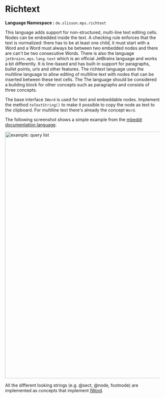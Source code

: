 # Richtext

**Language Namespace :** `de.slisson.mps.richtext`

This language adds support for non-structured, multi-line text editing cells. Nodes can be embedded inside the text.
A checking rule enforces that the text is normalized: there has to be at least one child, it must start with a Word and
a Word must always be between two embedded nodes and there are can't be two consecutive Words.
There is also the language `jetbrains.mps.lang.text` which is an official JetBrains language and works a bit differently.
It is line-based and has built-in support for paragraphs, bullet points, urls and other features. The richtext language uses
the multiline language to allow editing of multiline text with nodes that can be inserted between these text cells. The
The language should be considered a building block for other concepts such as paragraphs and consists of three concepts.

The base interface `IWord` is used for text and embeddable nodes. Implement the method `toTextString()` to make it possible to copy the
node as text to the clipboard. For multiline text there's already the concept `Word`. 

The following screenshot shows a simple example from the [mbeddr documentation language](http://mbeddr.com/files/documentationdocumentation.pdf).

<img alt="example: query list" src="../../img/richtext_doc_example.png" width="800px" />

All the different looking strings (e.g. @sect, @node, footnode) are implemented as concepts that implement [IWord](http://127.0.0.1:63320/node?ref=r%3Aca2ab6bb-f6e7-4c0f-a88c-b78b9b31fff3%28de.slisson.mps.richtext.structure%29%2F2557074442922392300).